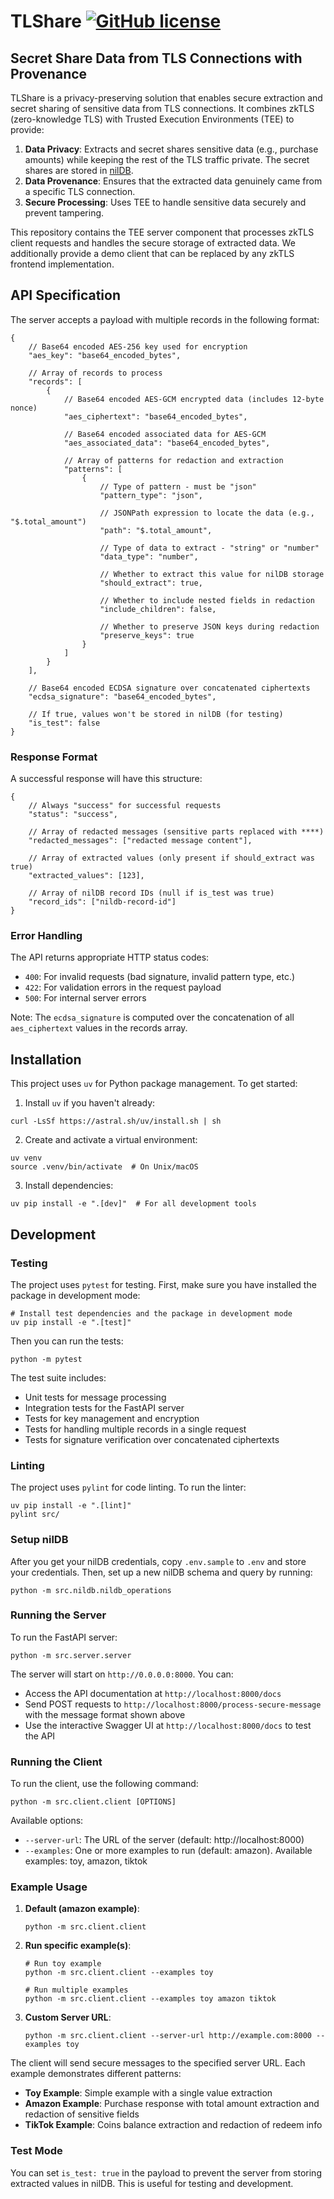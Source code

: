# TLShare [![GitHub license](https://img.shields.io/badge/license-MIT-green.svg)](https://github.com/jimouris/tlshare-tee-nildb/blob/main/LICENSE)

## Secret Share Data from TLS Connections with Provenance

TLShare is a privacy-preserving solution that enables secure extraction and secret sharing of sensitive data from TLS connections.
It combines zkTLS (zero-knowledge TLS) with Trusted Execution Environments (TEE) to provide:
1. **Data Privacy**: Extracts and secret shares sensitive data (e.g., purchase amounts) while keeping the rest of the TLS traffic private. The secret shares are stored in [nilDB](https://docs.nillion.com/build/secret-vault).
2. **Data Provenance**: Ensures that the extracted data genuinely came from a specific TLS connection.
3. **Secure Processing**: Uses TEE to handle sensitive data securely and prevent tampering.

This repository contains the TEE server component that processes zkTLS client requests and handles the secure storage of extracted data.
We additionally provide a demo client that can be replaced by any zkTLS frontend implementation.

## API Specification

The server accepts a payload with multiple records in the following format:
```json5
{
    // Base64 encoded AES-256 key used for encryption
    "aes_key": "base64_encoded_bytes",

    // Array of records to process
    "records": [
        {
            // Base64 encoded AES-GCM encrypted data (includes 12-byte nonce)
            "aes_ciphertext": "base64_encoded_bytes",

            // Base64 encoded associated data for AES-GCM
            "aes_associated_data": "base64_encoded_bytes",

            // Array of patterns for redaction and extraction
            "patterns": [
                {
                    // Type of pattern - must be "json"
                    "pattern_type": "json",

                    // JSONPath expression to locate the data (e.g., "$.total_amount")
                    "path": "$.total_amount",

                    // Type of data to extract - "string" or "number"
                    "data_type": "number",

                    // Whether to extract this value for nilDB storage
                    "should_extract": true,

                    // Whether to include nested fields in redaction
                    "include_children": false,

                    // Whether to preserve JSON keys during redaction
                    "preserve_keys": true
                }
            ]
        }
    ],

    // Base64 encoded ECDSA signature over concatenated ciphertexts
    "ecdsa_signature": "base64_encoded_bytes",

    // If true, values won't be stored in nilDB (for testing)
    "is_test": false
}
```

### Response Format

A successful response will have this structure:
```json5
{
    // Always "success" for successful requests
    "status": "success",

    // Array of redacted messages (sensitive parts replaced with ****)
    "redacted_messages": ["redacted message content"],

    // Array of extracted values (only present if should_extract was true)
    "extracted_values": [123],

    // Array of nilDB record IDs (null if is_test was true)
    "record_ids": ["nildb-record-id"]
}
```

### Error Handling

The API returns appropriate HTTP status codes:
- `400`: For invalid requests (bad signature, invalid pattern type, etc.)
- `422`: For validation errors in the request payload
- `500`: For internal server errors

Note: The `ecdsa_signature` is computed over the concatenation of all `aes_ciphertext` values in the records array.

## Installation

This project uses `uv` for Python package management. To get started:

1. Install `uv` if you haven't already:
```shell
curl -LsSf https://astral.sh/uv/install.sh | sh
```

2. Create and activate a virtual environment:
```shell
uv venv
source .venv/bin/activate  # On Unix/macOS
```

3. Install dependencies:
```shell
uv pip install -e ".[dev]"  # For all development tools
```

## Development

### Testing

The project uses `pytest` for testing. First, make sure you have installed the package in development mode:

```shell
# Install test dependencies and the package in development mode
uv pip install -e ".[test]"
```

Then you can run the tests:

```shell
python -m pytest
```

The test suite includes:
- Unit tests for message processing
- Integration tests for the FastAPI server
- Tests for key management and encryption
- Tests for handling multiple records in a single request
- Tests for signature verification over concatenated ciphertexts

### Linting

The project uses `pylint` for code linting. To run the linter:

```shell
uv pip install -e ".[lint]"
pylint src/
```

### Setup nilDB
After you get your nilDB credentials, copy `.env.sample` to `.env` and store your credentials.
Then, set up a new nilDB schema and query by running:
```shell
python -m src.nildb.nildb_operations
```

### Running the Server
To run the FastAPI server:
```shell
python -m src.server.server
```

The server will start on `http://0.0.0.0:8000`. You can:

- Access the API documentation at `http://localhost:8000/docs`
- Send POST requests to `http://localhost:8000/process-secure-message` with the message format shown above
- Use the interactive Swagger UI at `http://localhost:8000/docs` to test the API

### Running the Client

To run the client, use the following command:

```shell
python -m src.client.client [OPTIONS]
```

Available options:
- `--server-url`: The URL of the server (default: http://localhost:8000)
- `--examples`: One or more examples to run (default: amazon). Available examples: toy, amazon, tiktok

### Example Usage

1. **Default (amazon example)**:
   ```shell
   python -m src.client.client
   ```

2. **Run specific example(s)**:
   ```shell
   # Run toy example
   python -m src.client.client --examples toy

   # Run multiple examples
   python -m src.client.client --examples toy amazon tiktok
   ```

3. **Custom Server URL**:
   ```shell
   python -m src.client.client --server-url http://example.com:8000 --examples toy
   ```

The client will send secure messages to the specified server URL. Each example demonstrates different patterns:

- **Toy Example**: Simple example with a single value extraction
- **Amazon Example**: Purchase response with total amount extraction and redaction of sensitive fields
- **TikTok Example**: Coins balance extraction and redaction of redeem info

### Test Mode

You can set `is_test: true` in the payload to prevent the server from storing extracted values in nilDB. This is useful for testing and development.

